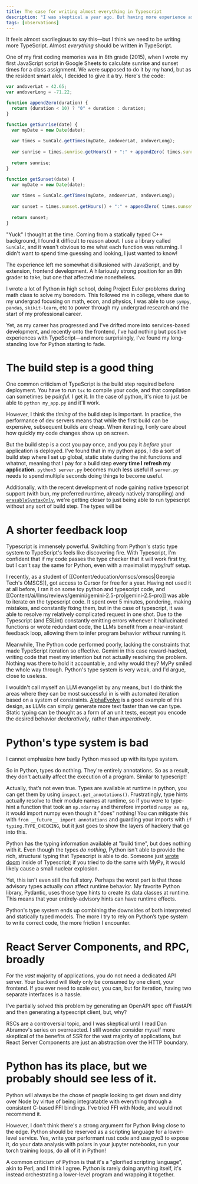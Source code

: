 ```yaml
---
title: The case for writing almost everything in Typescript
description: "I was skeptical a year ago. But having more experience as a developer and using modern Typescript frameworks, I'm convinced that we should be writing almost all of our code in Typescript."
tags: [observations]
---
```


It feels almost sacrilegious to say this—but I think we need to be writing more TypeScript. Almost _everything_ should be written in TypeScript.

One of my first coding memories was in 8th grade (2015), when I wrote my first JavaScript script in Google Sheets to calculate sunrise and sunset times for a class assignment. We were supposed to do it by my hand, but as the resident smart alek, I decided to give it a try. Here's the code:

```javascript
var andoverLat = 42.65;
var andoverLong = -71.22;

function appendZero(duration) {
  return (duration < 10) ? "0" + duration : duration;
}

function getSunrise(date) {
  var myDate = new Date(date);
  
  var times = SunCalc.getTimes(myDate, andoverLat, andoverLong);
    
  var sunrise = times.sunrise.getHours() + ":" + appendZero( times.sunrise.getMinutes() );
  
  return sunrise;
}

function getSunset(date) {
  var myDate = new Date(date);
  
  var times = SunCalc.getTimes(myDate, andoverLat, andoverLong);
    
  var sunset = times.sunset.getHours() + ":" + appendZero( times.sunset.getMinutes() );
  
  return sunset;
}
```

"Yuck" I thought at the time. Coming from a statically typed C++ background, I found it difficult to reason about. I use a library called `SunCalc`, and it wasn't obvious to me what each function was returning. I didn't want to spend time guessing and looking, I just wanted to know!

The experience left me somewhat disillusioned with JavaScript, and by extension, frontend development. A hilariously strong position for an 8th grader to take, but one that affected me nonetheless.

I wrote a lot of Python in high school, doing Project Euler problems during math class to solve my boredom. This followed me in college, where due to my undergrad focusing on math, econ, and physics, I was able to use `sympy`, `pandas`, `skikit-learn`, etc to power through my undergrad research and the start of my professional career.

Yet, as my career has progressed and I've drifted more into services-based development, and recently onto the frontend, I've had nothing but positive experiences with TypeScript—and more surprisingly, I’ve found my long-standing love for Python starting to fade.

# The build step is a good thing

One common criticism of TypeScript is the build step required before deployment. You have to run `tsc` to compile your code, and that compilation can sometimes be _painful_. I get it. In the case of python, it's nice to just be able to `python my_app.py` and it'll work. 

However, I think the _timing_ of the build step is important. In practice, the performance of dev servers means that while the first build can be expensive, subsequent builds are cheap. When iterating, I only care about how quickly my code changes show up on screen.

But the build step is a cost you pay once, and you pay it _before_ your application is deployed. I've found that in my python apps, I do a sort of build step where I set up global, static state during the init functions and whatnot, meaning that I pay for a build step **every time I refresh my application.** `python3 server.py` becomes much less useful if `server.py ` needs to spend multiple seconds doing things to become useful.

Additionally, with the recent development of node gaining native typescript support (with bun, my preferred runtime, already natively transpiling) and [`erasableSyntaxOnly`](https://www.totaltypescript.com/erasable-syntax-only), we're getting closer to just being able to run typescript without any sort of build step. The types will be 
# A shorter feedback loop
Typescript is immensely powerful. Switching from Python's static type system to TypeScript's feels like discovering fire. With Typescript, I'm confident that if my code passes the type checker that it will work first try, but I can't say the same for Python, even with a maximalist mypy/ruff setup.

I recently, as a student of [[Content/education/omscs/omscs|Georgia Tech's OMSCS]], got access to Cursor for free for a year. Having not used it at all before, I ran it on some toy python and typescript code, and [[Content/ai/llms/reviews/gemini/gemini-2.5-pro|gemini-2.5-pro]] was able to iterate on the typescript code. It spent over 5 minutes, pondering, making mistakes, and constantly fixing them, but in the case of typescript, it was able to resolve my relatively complicated request in one shot. Due to the Typescript (and ESLint) constantly emitting errors whenever it hallucinated functions or wrote redundant code, the LLMs benefit from a near-instant feedback loop, allowing them to infer program behavior _without_ running it.

Meanwhile, The Python code performed poorly, lacking the constraints that made TypeScript iteration so effective. Gemini in this case reward-hacked, writing code that meet my intention but not actually resolving the problem. Nothing was there to hold it accountable, and why would they? MyPy smiled the whole way through. Python's type system is very weak, and I'd argue, close to useless.

I wouldn't call myself an LLM evangelist by any means, but I do think the areas where they can be most successful in is with automated iteration based on a system of constraints. [AlphaEvolve](https://deepmind.google/discover/blog/alphaevolve-a-gemini-powered-coding-agent-for-designing-advanced-algorithms/) is a good example of this design, as LLMs can simply generate more text faster than we can type. Static typing can be thought as a form of an unit tests, except you encode the desired behavior _declaratively_, rather than _imperatively_.
# Python's type system is bad

I cannot emphasize how badly Python messed up with its type system.

So in Python, types do nothing. They're entirely annotations. So as a result, they don't actually affect the execution of a program. Similar to typescript!

Actually, that’s not even true. Types are available at runtime in python, you can get them by using `inspect.get_annotations()`. Frustratingly, type hints actually resolve to their module names at runtime, so if you were to type-hint a function that took an `np.ndarray` and therefore imported `numpy as np`, it would import numpy even though it "does" nothing! You can mitigate this with `from __future__ import annotations` and guarding your imports with `if typing.TYPE_CHECKING`, but it just goes to show the layers of hackery that go into this.

 Python has the typing information available at "build time", but does nothing with it. Even though the types _do nothing_, Python isn't able to provide the rich, structural typing that Typescript is able to do. Someone just [wrote doom](https://www.youtube.com/watch?v=0mCsluv5FXA) inside of Typescript; if you tried to do the same with MyPy, it would likely cause a small nuclear explosion.

Yet, this isn't even still the full story. Perhaps the worst part is that those advisory types actually _can_ affect runtime behavior. My favorite Python library, Pydantic, uses those type hints to create its data classes at runtime. This means that your entirely-advisory hints can have runtime effects.

Python's type system ends up combining the downsides of both interpreted and statically typed models. The more I try to rely on Python’s type system to write correct code, the more friction I encounter.
# React Server Components, and RPC, broadly

For the _vast_ majority of applications, you do not need a dedicated API server. Your backend will likely only be consumed by one client, your frontend. If you ever need to scale out, you can, but for iteration, having two separate interfaces is a hassle.

I've partially solved this problem by generating an OpenAPI spec off FastAPI and then generating a typescript client, but, why?

RSCs are a controversial topic, and I was skeptical until I read Dan Abramov's series on overreacted. I still wonder consider myself more skeptical of the benefits of SSR for the vast majority of applications, but React Server Components are just an abstraction over the HTTP boundary. 
# Python has its place, but we probably should see less of it. 
Python will always be the chose of people looking to get down and dirty over Node by virtue of being integratabtle with everything through a consistent C-based FFI bindings. I've tried FFI with Node, and would not recommend it.

However, I don't think there's a strong argument for Python living close to the edge. Python should be reserved as a scripting language for a lower-level service. Yes, write your performant rust code and use pyo3 to expose it, do your data analysis with polars in your jupyter notebooks, run your torch training loops, do all of it in Python!

A common criticism of Python is that it's a "glorified scripting language", akin to Perl, and I think I agree. Python is rarely doing anything itself, it's instead orchestrating a lower-level program and wrapping it together. 